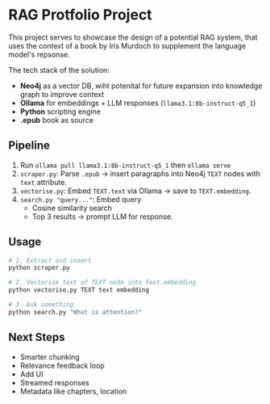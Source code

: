 # RAG Protfolio Project

This project serves to showcase the design of a potential RAG system, that uses the context of a book by Iris Murdoch to supplement the language model's repsonse. 

The tech stack of the solution:

- **Neo4j** as a vector DB, wiht potenital for future expansion into knowledge graph to improve context
- **Ollama** for embeddings + LLM responses (`llama3.1:8b-instruct-q5_1`)
- **Python** scripting engine
- **.epub** book as source

## Pipeline
1. Run `ollama pull llama3.1:8b-instruct-q5_1` then `ollama serve`
2. `scraper.py`: Parse `.epub` → insert paragraphs into Neo4j `TEXT` nodes with `text` attribute.
3. `vectorise.py`: Embed `TEXT.text` via Ollama → save to `TEXT.embedding`.
4. `search.py "query..."`: 
   Embed query
   - Cosine similarity search
   - Top 3 results → prompt LLM for response.

## Usage

```bash
# 1. Extract and insert
python scraper.py

# 2. Vectorize text of TEXT node into Text.embedding
python vectorise.py TEXT text embedding

# 3. Ask something
python search.py "What is attention?"
```

## Next Steps
- Smarter chunking
- Relevance feedback loop
- Add UI
- Streamed responses
- Metadata like chapters, location